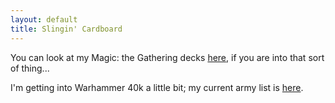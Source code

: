 ```yaml
---
layout: default
title: Slingin' Cardboard
---
```


You can look at my Magic: the Gathering decks [here](https://deckbox.org/users/timburr), if you are into that sort of thing...

I'm getting into Warhammer 40k a little bit; my current army list is [here](tyranids.html).
